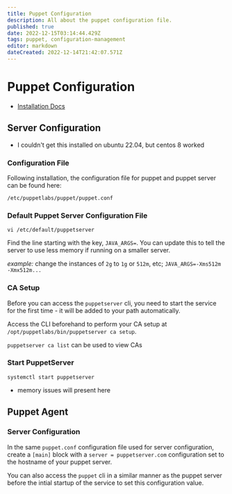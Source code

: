 ```yaml
---
title: Puppet Configuration
description: All about the puppet configuration file. 
published: true
date: 2022-12-15T03:14:44.429Z
tags: puppet, configuration-management
editor: markdown
dateCreated: 2022-12-14T21:42:07.571Z
---
```


# Puppet Configuration
- [Installation Docs](https://puppet.com/docs/puppet/7/install_agents.html#install_agents)

## Server Configuration

- I couldn't get this installed on ubuntu 22.04, but centos 8 worked

### Configuration File

Following installation, the configuration file for puppet and puppet server can be found here: 

```
/etc/puppetlabs/puppet/puppet.conf
```

### Default Puppet Server Configuration File

```
vi /etc/default/puppetserver
```

Find the line starting with the key, `JAVA_ARGS=`. You can update this to tell the server to use less memory if running on a smaller server. 

*example:* change the instances of `2g` to `1g` or `512m`, etc; `JAVA_ARGS=-Xms512m -Xmx512m...`

### CA Setup

Before you can access the `puppetserver` cli, you need to start the service for the first time - it will be added to your path automatically. 

Access the CLI beforehand to perform your CA setup at `/opt/puppetlabs/bin/puppetserver ca setup`. 

`puppetserver ca list` can be used to view CAs

### Start PuppetServer

```
systemctl start puppetserver
```
- memory issues will present here

## Puppet Agent

### Server Configuration

In the same `puppet.conf` configuration file used for server configuration, create a `[main]` block with a `server = puppetserver.com` configuration set to the hostname of your puppet server. 

You can also access the `puppet` cli in a similar manner as the puppet server before the intial startup of the service to set this configuration value. 